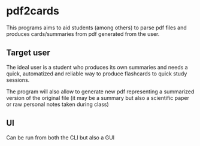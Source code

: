 # pdf2cards
This programs aims to aid students (among others) to parse pdf files and produces cards/summaries from pdf generated from the user.

## Target user
The ideal user is a student who produces its own summaries and needs a quick, automatized and reliable way to produce flashcards to quick study sessions.

The program will also allow to generate new pdf representing a summarized version of the original file (it may be a summary but also a scientific paper or raw personal notes taken during class)

## UI
Can be run from both the CLI but also a GUI
